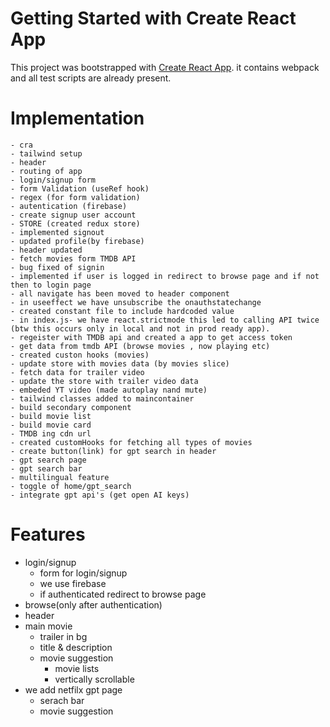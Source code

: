 # Getting Started with Create React App

This project was bootstrapped with [Create React App](https://github.com/facebook/create-react-app).
 it contains webpack and all test scripts are already present.
# Implementation
    - cra
    - tailwind setup
    - header
    - routing of app
    - login/signup form
    - form Validation (useRef hook)
    - regex (for form validation)
    - autentication (firebase)
    - create signup user account
    - STORE (created redux store)
    - implemented signout
    - updated profile(by firebase)
    - header updated
    - fetch movies form TMDB API
    - bug fixed of signin 
    - implemented if user is logged in redirect to browse page and if not then to login page
    - all navigate has been moved to header component
    - in useeffect we have unsubscribe the onauthstatechange
    - created constant file to include hardcoded value
    - in index.js- we have react.strictmode this led to calling API twice (btw this occurs only in local and not in prod ready app).
    - regeister with TMDB api and created a app to get access token
    - get data from tmdb API (browse movies , now playing etc)
    - created custon hooks (movies)
    - update store with movies data (by movies slice)
    - fetch data for trailer video
    - update the store with trailer video data
    - embeded YT video (made autoplay nand mute)
    - tailwind classes added to maincontainer
    - build secondary component
    - build movie list
    - build movie card
    - TMDB ing cdn url
    - created customHooks for fetching all types of movies
    - create button(link) for gpt search in header
    - gpt search page
    - gpt search bar
    - multilingual feature
    - toggle of home/gpt_search
    - integrate gpt api's (get open AI keys)
    
# Features
- login/signup
    - form for login/signup
    - we use firebase
    - if authenticated redirect to browse page
- browse(only after authentication)
 - header
 - main movie
    - trailer in bg
    - title & description
    - movie suggestion
        - movie lists
        - vertically scrollable
- we add netfilx gpt page
    - serach bar
    - movie suggestion

